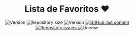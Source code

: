 <h1 align="center">
 Lista de Favoritos ❤️
</h1>

<p align="center">
 
  <img alt="Version" src="https://img.shields.io/badge/status-em%20desenvolvimento-brightgreen">

  <img alt="Repository size" src="https://img.shields.io/github/repo-size/AriCamargos/FavoriteClothes">
  
  <img alt="Version" src="https://img.shields.io/badge/version-2.8.1-blue">
  
 

  <a href="https://github.com/AriCamargos/FavoriteClothes">
    <img alt="GitHub last commit" src="https://img.shields.io/github/last-commit/AriCamargos/FavoriteClothes">
  </a>

  <a href="https://github.com/AriCamargos/FavoriteClothes/issues">
    <img alt="Repository issues" src="https://img.shields.io/github/issues/AriCamargos/FavoriteClothes">
  </a>

  <img alt="License" src="https://img.shields.io/badge/license-MIT-brightgreen">
</p>



 

